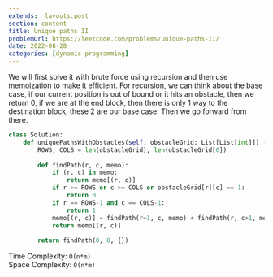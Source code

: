 ```yaml
---
extends: _layouts.post
section: content
title: Unique paths II
problemUrl: https://leetcode.com/problems/unique-paths-ii/
date: 2022-08-28
categories: [dynamic-programming]
---
```


We will first solve it with brute force using recursion and then use memoization to make it efficient. For recursion, we can think about the base case, if our current position is out of bound or it hits an obstacle, then we return 0, if we are at the end block, then there is only 1 way to the destination block, these 2 are our base case. Then we go forward from there.

```python
class Solution:
    def uniquePathsWithObstacles(self, obstacleGrid: List[List[int]]) -> int:
        ROWS, COLS = len(obstacleGrid), len(obstacleGrid[0])
        
        def findPath(r, c, memo):
            if (r, c) in memo:
                return memo[(r, c)]
            if r >= ROWS or c >= COLS or obstacleGrid[r][c] == 1:
                return 0
            if r == ROWS-1 and c == COLS-1:
                return 1
            memo[(r, c)] = findPath(r+1, c, memo) + findPath(r, c+1, memo)
            return memo[(r, c)]
        
        return findPath(0, 0, {})
```

Time Complexity: `O(n*m)` <br/>
Space Complexity: `O(n*m)`